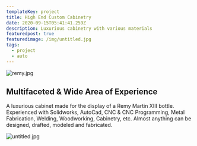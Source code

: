 ```yaml
---
templateKey: project
title: High End Custom Cabinetry
date: 2020-09-15T05:41:41.259Z
description: Luxurious cabinetry with various materials
featuredpost: true
featuredimage: /img/untitled.jpg
tags:
  - project
  - auto
---
```

![remy.jpg](/img/remy.jpg)

## Multifaceted & Wide Area of Experience

A luxurious cabinet made for the display of a Remy Martin XIII bottle. Experienced with Solidworks, AutoCad, CNC & CNC Programming, Metal Fabrication, Welding, Woodworking, Cabinetry, etc. Almost anything can be designed, drafted, modeled and fabricated.

![untitled.jpg](/img/untitled.jpg)